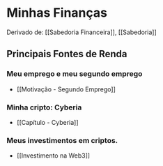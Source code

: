 # Minhas Finanças

Derivado de: [[Sabedoria Financeira]], [[Sabedoria]]

## Principais Fontes de Renda
### Meu emprego e meu segundo emprego
* [[Motivação - Segundo Emprego]]
### Minha cripto: Cyberia
* [[Capítulo - Cyberia]]
### Meus investimentos em criptos.
* [[Investimento na Web3]]